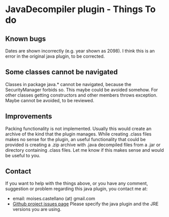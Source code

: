 
JavaDecompiler plugin - Things To do
=====================================

Known bugs
----------
Dates are shown incorrectly (e.g. year shown as 2098). I think this is an error in the original java plugin, to be corrected.

Some classes cannot be navigated
----------
Classes in package java.* cannot be navigated, because the SecurityManager forbids so. This maybe could be avoided somehow.
For other classes getting constructors and other members throws exception. Maybe cannot be avoided, to be reviewed.

Improvements
----------
Packing functionality is not implemented. Usually this would create an archive of the kind that the plugin manages. While creating .class files makes no sense for the plugin, an useful functionality that could be provided is creating a .zip archive with .java decompiled files from a .jar or directory containing .class files. Let me know if this makes sense and would be useful to you.

Contact
----------
If you want to help with the things above, or you have any comment, suggestion or problem regarding this java plugin,
you contact me at:
 - email: moises.castellano (at) gmail.com
 - [Github project issues page](https://github.com/moisescastellano/javadecompiler-tcplugin/issues)
Please specify the java plugin and the JRE versions you are using.

